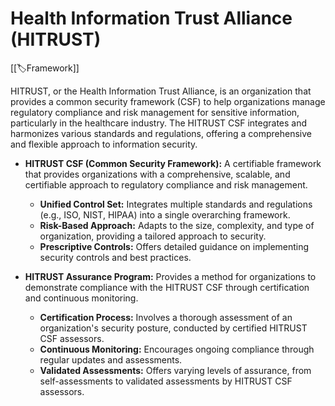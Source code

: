 
# Health Information Trust Alliance (HITRUST)

[[🏷️Framework]]

HITRUST, or the Health Information Trust Alliance, is an organization that provides a common security framework (CSF) to help organizations manage regulatory compliance and risk management for sensitive information, particularly in the healthcare industry. The HITRUST CSF integrates and harmonizes various standards and regulations, offering a comprehensive and flexible approach to information security.

- **HITRUST CSF (Common Security Framework):** A certifiable framework that provides organizations with a comprehensive, scalable, and certifiable approach to regulatory compliance and risk management.
	- **Unified Control Set:** Integrates multiple standards and regulations (e.g., ISO, NIST, HIPAA) into a single overarching framework.
	- **Risk-Based Approach:** Adapts to the size, complexity, and type of organization, providing a tailored approach to security.
	- **Prescriptive Controls:** Offers detailed guidance on implementing security controls and best practices.

- **HITRUST Assurance Program:** Provides a method for organizations to demonstrate compliance with the HITRUST CSF through certification and continuous monitoring.
	- **Certification Process:** Involves a thorough assessment of an organization's security posture, conducted by certified HITRUST CSF assessors.
	- **Continuous Monitoring:** Encourages ongoing compliance through regular updates and assessments.
	- **Validated Assessments:** Offers varying levels of assurance, from self-assessments to validated assessments by HITRUST CSF assessors.
